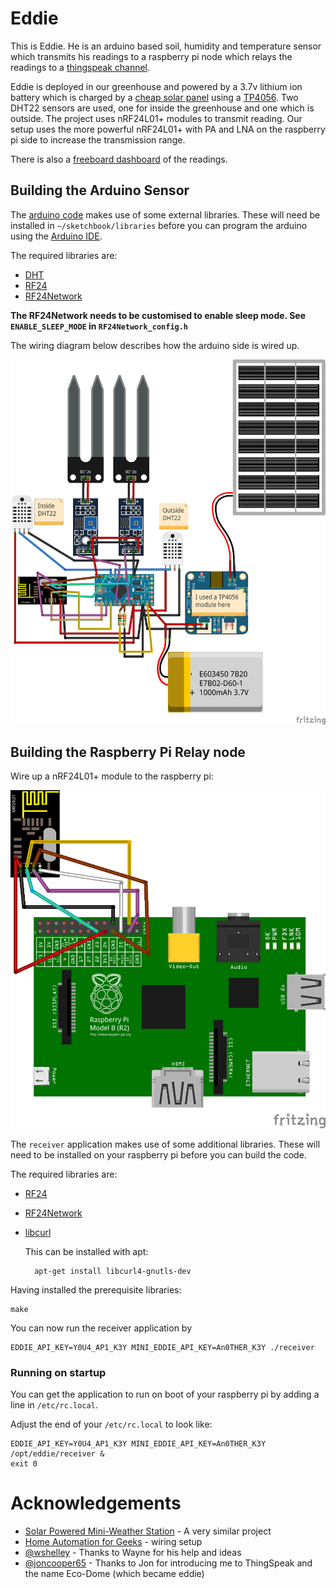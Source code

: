 # Eddie

This is Eddie. He is an arduino based soil, humidity and temperature sensor 
which transmits his readings to a raspberry pi node which relays the readings
to a [thingspeak channel](https://thingspeak.com/channels/92463).

Eddie is deployed in our greenhouse and powered by a 3.7v lithium ion battery
which is charged by a [cheap solar panel](http://www.amazon.co.uk/gp/product/B00EU6XZLQ)
using a [TP4056](http://www.amazon.co.uk/Cars-XCSOURCE%C2%AE-Lithium-Battery-Charging-TE106/dp/B00SR4FH4A).
Two DHT22 sensors are used, one for inside the greenhouse and one which is outside. The
project uses nRF24L01+ modules to transmit reading. Our setup uses the more powerful
nRF24L01+ with PA and LNA on the raspberry pi side to increase the transmission range.

There is also a [freeboard dashboard](http://freeboard.io/board/vIWE1d) of the readings.

## Building the Arduino Sensor

The [arduino code](sensor.ino) makes use of some external libraries. These will 
need be installed in `~/sketchbook/libraries` before you can program the arduino
using the [Arduino IDE](https://www.arduino.cc/en/Main/Software).

The required libraries are:

- [DHT](https://github.com/markruys/arduino-DHT)
- [RF24](https://github.com/TMRh20/RF24.git)
- [RF24Network](https://github.com/TMRh20/RF24Network.git)

**The RF24Network needs to be customised to enable sleep mode. See `ENABLE_SLEEP_MODE` in `RF24Network_config.h`**

The wiring diagram below describes how the arduino side is wired up.

![Arduino Wiring](fritzing/arduino_bb.png)

## Building the Raspberry Pi Relay node

Wire up a nRF24L01+ module to the raspberry pi:

![Raspberry Pi Wiring](fritzing/raspberrypi_bb.png)

The `receiver` application makes use of some additional libraries. These will 
need to be installed on your raspberry pi before you can build the code.

The required libraries are:

- [RF24](https://github.com/TMRh20/RF24.git)
- [RF24Network](https://github.com/TMRh20/RF24Network.git)
- [libcurl](https://curl.haxx.se/libcurl/)

  This can be installed with apt:

        apt-get install libcurl4-gnutls-dev

Having installed the prerequisite libraries:

    make

You can now run the receiver application by

    EDDIE_API_KEY=Y0U4_AP1_K3Y MINI_EDDIE_API_KEY=An0THER_K3Y ./receiver

### Running on startup

You can get the application to run on boot of your raspberry pi by adding a line in `/etc/rc.local`.

Adjust the end of your `/etc/rc.local` to look like:

    EDDIE_API_KEY=Y0U4_AP1_K3Y MINI_EDDIE_API_KEY=An0THER_K3Y /opt/eddie/receiver &
    exit 0

# Acknowledgements

- [Solar Powered Mini-Weather Station](http://forum.mysensors.org/topic/841/solar-powered-mini-weather-station) - A very similar project
- [Home Automation for Geeks](http://homeautomationforgeeks.com/rf24software.shtml) - wiring setup
- [@wshelley](https://github.com/wshelley) - Thanks to Wayne for his help and ideas
- [@joncooper65](https://github.com/joncooper65) - Thanks to Jon for introducing me to ThingSpeak and the name Eco-Dome (which became eddie)
